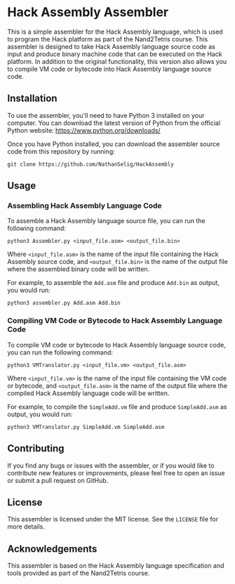 # Hack Assembly Assembler

This is a simple assembler for the Hack Assembly language, which is used to program the Hack platform as part of the Nand2Tetris course. This assembler is designed to take Hack Assembly language source code as input and produce binary machine code that can be executed on the Hack platform. In addition to the original functionality, this version also allows you to compile VM code or bytecode into Hack Assembly language source code.

## Installation

To use the assembler, you'll need to have Python 3 installed on your computer. You can download the latest version of Python from the official Python website: https://www.python.org/downloads/

Once you have Python installed, you can download the assembler source code from this repository by running:

```
git clone https://github.com/NathanSelig/HackAssembly
```

## Usage

### Assembling Hack Assembly Language Code

To assemble a Hack Assembly language source file, you can run the following command:

```
python3 Assembler.py <input_file.asm> <output_file.bin>
```

Where `<input_file.asm>` is the name of the input file containing the Hack Assembly source code, and `<output_file.bin>` is the name of the output file where the assembled binary code will be written.

For example, to assemble the `Add.asm` file and produce `Add.bin` as output, you would run:

```
python3 assembler.py Add.asm Add.bin
```

### Compiling VM Code or Bytecode to Hack Assembly Language Code

To compile VM code or bytecode to Hack Assembly language source code, you can run the following command:

```
python3 VMTranslator.py <input_file.vm> <output_file.asm>
```

Where `<input_file.vm>` is the name of the input file containing the VM code or bytecode, and `<output_file.asm>` is the name of the output file where the compiled Hack Assembly language code will be written.

For example, to compile the `SimpleAdd.vm` file and produce `SimpleAdd.asm` as output, you would run:

```
python3 VMTranslator.py SimpleAdd.vm SimpleAdd.asm
```

## Contributing

If you find any bugs or issues with the assembler, or if you would like to contribute new features or improvements, please feel free to open an issue or submit a pull request on GitHub.

## License

This assembler is licensed under the MIT license. See the `LICENSE` file for more details.

## Acknowledgements

This assembler is based on the Hack Assembly language specification and tools provided as part of the Nand2Tetris course.